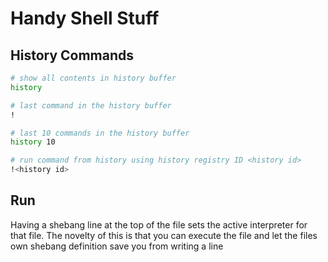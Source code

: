 # Handy Shell Stuff


## History Commands

```bash
# show all contents in history buffer
history

# last command in the history buffer
!

# last 10 commands in the history buffer
history 10

# run command from history using history registry ID <history id>
!<history id>
```

## Run

Having a shebang line at the top of the file sets the active interpreter for that file. The novelty of this is that you can execute the file and let the files own shebang definition save you from writing a line

